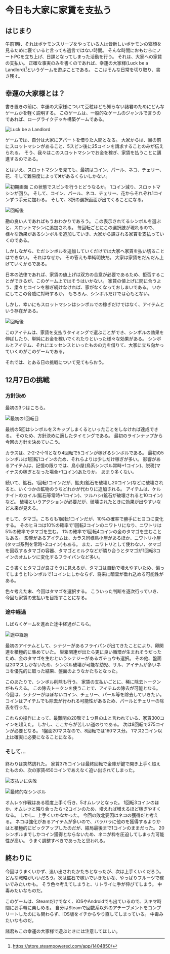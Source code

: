 # 今日も大家に家賃を支払う
## はじまり
午前1時、それはポケモンスリープをやっている人は皆新しいポケモンの寝顔を見るために寝ていると言っても過言ではない時間。
そんな時間におもむろにノートPCを立ち上げ、日課となってしまった活動を行う。
それは、大家への家賃の支払い。
正確な事実のみを書くのであれば、幸運の大家様(Luck be a Landlord)[^1]というゲームを遊ぶことである。
ここはそんな日常を切り取り、書き残す。
[^1]:https://store.steampowered.com/app/1404850/

## 幸運の大家様とは？
書き置きの前に、幸運の大家様について豆粒ほども知らない諸君のためにどんなゲームかを軽く説明する。
このゲームは、一般的なゲームのジャンルで言うのであれば、ローグライクデッキ構築ゲームである。

![Luck be a Landlord](images/chap-sytkm-rent/title.png)

ゲームでは、自分は大家にアパートを借りた人間となる。
大家からは、目の前にスロットマシンがあること、5スピン後に25コインを請求することのみが伝えられる。
そう、我々はこのスロットマシンでお金を稼ぎ、家賃を払うことに邁進するのである。

とはいえ、スロットマシンを見ても、最初はコイン、パール、ネコ、チェリー、花、そして難易度によって❌️があるくらいしかない。

![初期画面](images/chap-sytkm-rent/first.png)
この状態でスピンを行うとどうなるか。
1コイン減り、スロットマシンが回り。
そして、コイン、パール、ネコ、チェリー、花からそれぞれ1コインずつ手元に加わる。
そして、3択の選択画面が出てくることになる。

![回転後](images/chap-sytkm-rent/roll.png)

勘の良い人であればもうおわかりであろう。
この表示されてるシンボルを選ぶと、スロットマシンに追加される。
毎回転ごとにこの選択肢が現れるので、様々な効果があるシンボルを追加していき、大家から課される家賃を支払っていくのである。

しかしながら、ただシンボルを追加していくだけでは大家へ家賃を払い切ることはできない。
それはなぜか。
その答えも単純明快だ。
大家は家賃をだんだん上げていくからである。

日本の法律であれば、家賃の値上げは双方の合意が必要であるため、拒否することができるが、このゲーム上ではそうはいかない。
家賃の値上げに間に合うよう、粛々とコインを稼ぎ続けなければ、家がなくなっておしまいである。
いかにしてこの脅威に対峙するか。
もちろん、シンボルだけでは心もとない。

しかし、幸いにもスロットマシンはシンボルでの稼ぎだけではなく、アイテムという存在がある。

![回転後](images/chap-sytkm-rent/item.png)

このアイテムは、家賃を支払うタイミングで選ぶことができ、シンボルの効果を伸ばしたり、単純にお金を稼いでくれたりといった様々な効果がある。
シンボルとアイテム、それにエッセンスといったものの力を借りて、大家に立ち向かっていくのがこのゲームである。

それでは、とある日の挑戦について見てもらおう。

## 12月7日の挑戦
### 方針決め
最初の3つはこちら。

![最初の1回転目](images/chap-sytkm-rent/xx1.png)

最初の5回はシンボルをスキップしまくるといったことをしなければ達成できる。
そのため、方針決めに適したタイミングである。
最初のラインナップから今回の方針を決めていこう。

カラスは、2-2-2-(-1)となり4回転で5コインが稼げるシンボルである。
最初の5シンボルは1回転1コインのため、それらよりは少しだけ稼ぎが多い。
影響があるアイテムは、記憶の限りでは、鳥小屋(鳥系シンボル常時+1コイン)、脱税(マイナスの稼ぎとなった場合+1コイン)あたりか。
あまり多くない。

続いて、鉱石。1回転1コインだが、鉱夫(鉱石を破壊し20コイン)などに破壊されると、いくつかの鉱物のうちどれかが代わりに追加される。
アイテムは、ケルナイトのカイル(鉱石等常時+1コイン)、ツルハシ(鉱石が破壊されると10コイン)など。
破壊というアクションが必要だが、破壊されたときに効果が出やすいなど未来が見える。

そして、タマゴ。こちらも1回転1コインだが、10%の確率で勝手にヒヨコに変化する。
そのヒヨコは10%の確率で1回転2コインのニワトリになり、ニワトリは5%の確率でタマゴを生む。
1%の確率で1回転4コインの金のタマゴを生むこともある。
影響があるアイテムは、カラス同様鳥小屋があるほか、ニワトリ小屋(タマゴ系列を常時+2コイン)もある。
また、ニワトリとして使わない、タマゴを回収するタマゴの容器、タマゴとミルクなどが隣り合うとタマゴが1回転3コインのオムレツに変化するフライパンなど多い。

こう書くとタマゴが良さそうに見えるが、タマゴは自動で増えやすいため、偏ってしまうと1シンボルで1コインにしかならず、将来に暗雲が垂れ込める可能性がある。

色々考えた末、今回はタマゴを選択する。
こういった判断を逐次行っていき、今回も家賃の支払いを目指すことになる。

### 途中経過
しばらくゲームを進めた途中経過がこちら。

![途中経過](images/chap-sytkm-rent/xx2.png)

最初のアイテムとして、シナジーがあるフライパンが出てきたことにより、卵関連を積極的に集めていた。
巣箱関連が出たら更に良い循環が生まれそうだったため、金のタマゴを生むというシナジーがあるガチョウも選択。
その他、盤面は20マスしかないため、シンボル破壊が可能な幼児、サル、アイテムが多いネコを優先的に取った結果、盤面のようなかたちとなった。

このあたりで、シンボル削除も行う。
家賃の支払いごとに、稀に除去トークンがもらえる。
この除去トークンを使うことで、アイテムの除去が可能となる。
今回は、シナジーがほぼないコイン、チェリー、パール等を除去していきたい。
コインはアイテムでも除去が行われる可能性があるため、パールとチェリーの除去を行った。

これらの操作によって、最難関の20階で１つ目の山と言われている、家賃300コインを超えた。
しかし、ここからが苦しい道のりである。
次は8回転で375コインが必要となる。
1盤面20マスなので、8回転では160マス分。
1マス2コイン以上は確実に必要になることになる。

### そして…
終わりは突然訪れた。
家賃375コインは最終回転で金庫が鍵で開き上手く超えたものの、次の家賃450コインであえなく追い出されてしまった。

![支払いに失敗](images/chap-sytkm-rent/xx4.png)

![最終的なシンボル](images/chap-sytkm-rent/xx3.png)

オムレツ作戦はある程度上手く行き、5オムレツとなった。
1回転3コインのほか、オムレツと隣り合ったら+2コインのため、増えれば増えるほど稼ぎやすくなる。
しかし、上手くいかなかった。
今回の敗北要因はネコの獲得だと考える。
ネコは強化があるアイテムが多いので、バラバラに他のを獲得するよりかはと積極的にピックアップしたのだが、結局最後まで1コインのままだった。
20シンボルまでしかコイン獲得とならないため、ネコが枠を圧迫してしまった可能性が高い。
うまく調整すべきであったと思われる。

## 終わりに
今回はうまくいかず、追い出されたかたちとなったが、次は上手くいくだろう。
どんな戦略がいいだろう。次は鉱石で稼いでいきたいな、やっぱりフルーツで稼いでみたいかも。
そう色々考えてしまうと、リトライに手が伸びてしまう。
中毒みたいなものだ。

このゲームは、Steamだけでなく、iOSやAndroidでも出ているので、スキマ時間にお手軽に楽しめる。
自分はSteamで回数系以外のアチーブメントをコンプリートしたのにも関わらず、iOS版をイチからやり直してしまっている。
中毒みたいなものだ。

諸君もこの幸運の大家様で遊ぶときには注意してほしい。
